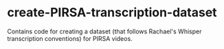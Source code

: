 # create-PIRSA-transcription-dataset

Contains code for creating a dataset (that follows Rachael's Whisper transcription conventions) for PIRSA videos. 